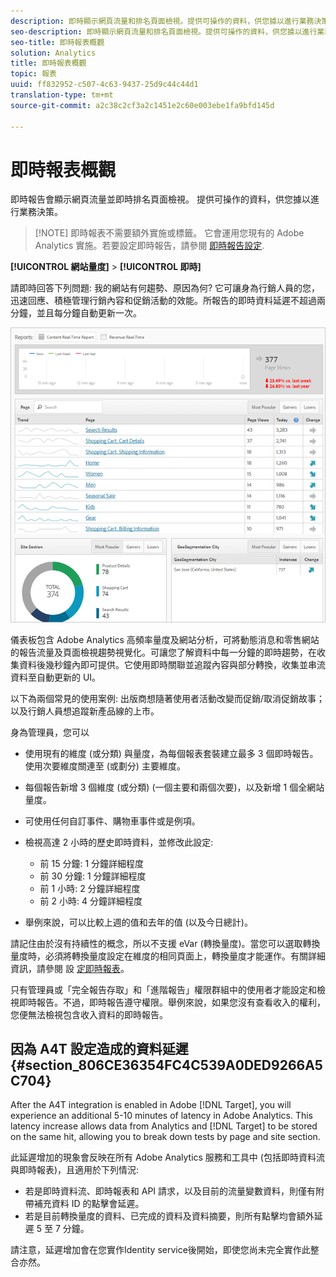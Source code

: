 ```yaml
---
description: 即時顯示網頁流量和排名頁面檢視。提供可操作的資料，供您據以進行業務決策。
seo-description: 即時顯示網頁流量和排名頁面檢視。提供可操作的資料，供您據以進行業務決策。
seo-title: 即時報表概觀
solution: Analytics
title: 即時報表概觀
topic: 報表
uuid: ff832952-c507-4c63-9437-25d9c44c44d1
translation-type: tm+mt
source-git-commit: a2c38c2cf3a2c1451e2c60e003ebe1fa9bfd145d

---
```



# 即時報表概觀

即時報告會顯示網頁流量並即時排名頁面檢視。 提供可操作的資料，供您據以進行業務決策。

> [!NOTE] 即時報表不需要額外實施或標籤。 它會運用您現有的 Adobe Analytics 實施。若要設定即時報告，請參閱 [即時報告設定](../../components/c-real-time-reporting/t-realtime-admin.md#task_1CD03E9B6BDB48B08E9E612183557F40).

**[!UICONTROL 網站量度]** &gt; **[!UICONTROL 即時]**

請即時回答下列問題: 我的網站有何趨勢、原因為何? 它可讓身為行銷人員的您，迅速回應、積極管理行銷內容和促銷活動的效能。所報告的即時資料延遲不超過兩分鐘，並且每分鐘自動更新一次。

![](assets/report-realtime.png)

儀表板包含 Adobe Analytics 高頻率量度及網站分析，可將動態消息和零售網站的報告流量及頁面檢視趨勢視覺化。可讓您了解資料中每一分鐘的即時趨勢，在收集資料後幾秒鐘內即可提供。它使用即時關聯並追蹤內容與部分轉換，收集並串流資料至自動更新的 UI。

以下為兩個常見的使用案例: 出版商想隨著使用者活動改變而促銷/取消促銷故事；以及行銷人員想追蹤新產品線的上市。

身為管理員，您可以

* 使用現有的維度 (或分類) 與量度，為每個報表套裝建立最多 3 個即時報告。使用次要維度關連至 (或劃分) 主要維度。
* 每個報告新增 3 個維度 (或分類) (一個主要和兩個次要)，以及新增 1 個全網站量度。
* 可使用任何自訂事件、購物車事件或是例項。
* 檢視高達 2 小時的歷史即時資料，並修改此設定:

   * 前 15 分鐘: 1 分鐘詳細程度
   * 前 30 分鐘: 1 分鐘詳細程度
   * 前 1 小時: 2 分鐘詳細程度
   * 前 2 小時: 4 分鐘詳細程度

* 舉例來說，可以比較上週的值和去年的值 (以及今日總計)。

請記住由於沒有持續性的概念，所以不支援 eVar (轉換量度)。當您可以選取轉換量度時，必須將轉換量度設定在維度的相同頁面上，轉換量度才能運作。有關詳細資訊，請參閱 設 [定即時報表](../../components/c-real-time-reporting/t-realtime-admin.md#task_1CD03E9B6BDB48B08E9E612183557F40)。

只有管理員或「完全報告存取」和「進階報告」權限群組中的使用者才能設定和檢視即時報告。不過，即時報告遵守權限。舉例來說，如果您沒有查看收入的權利，您便無法檢視包含收入資料的即時報告。

## 因為 A4T 設定造成的資料延遲 {#section_806CE36354FC4C539A0DED9266A5C704}

After the A4T integration is enabled in Adobe [!DNL Target], you will experience an additional 5-10 minutes of latency in Adobe Analytics. This latency increase allows data from Analytics and [!DNL Target] to be stored on the same hit, allowing you to break down tests by page and site section.

此延遲增加的現象會反映在所有 Adobe Analytics 服務和工具中 (包括即時資料流與即時報表)，且適用於下列情況:

* 若是即時資料流、即時報表和 API 請求，以及目前的流量變數資料，則僅有附帶補充資料 ID 的點擊會延遲。
* 若是目前轉換量度的資料、已完成的資料及資料摘要，則所有點擊均會額外延遲 5 至 7 分鐘。

請注意，延遲增加會在您實作Identity service後開始，即使您尚未完全實作此整合亦然。
